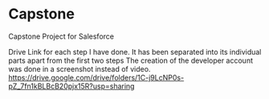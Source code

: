 # Capstone
Capstone Project for Salesforce

Drive Link for each step I have done. It has been separated into its individual parts apart from the first two steps
The creation of the developer account was done in a screenshot instead of video.
https://drive.google.com/drive/folders/1C-j9LcNP0s-pZ_7fn1kBLBcB20pjx15R?usp=sharing
